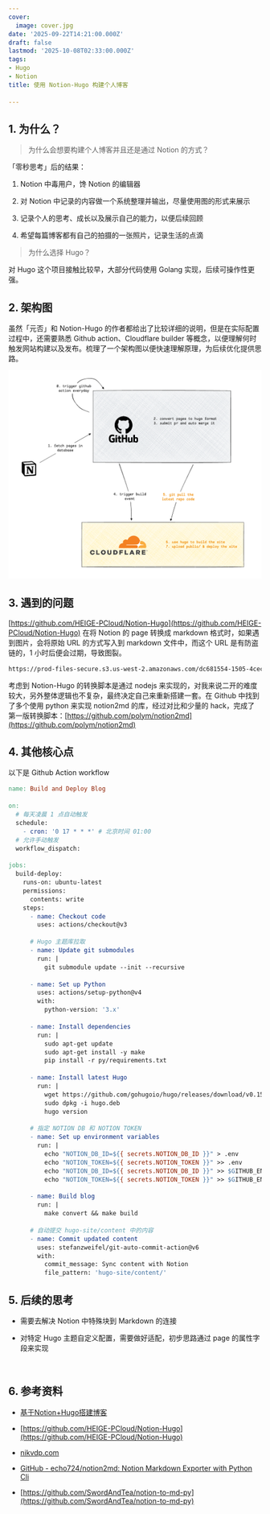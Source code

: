 ```yaml
---
cover:
  image: cover.jpg
date: '2025-09-22T14:21:00.000Z'
draft: false
lastmod: '2025-10-08T02:33:00.000Z'
tags:
- Hugo
- Notion
title: 使用 Notion-Hugo 构建个人博客

---
```


## 1. 为什么？

> 为什么会想要构建个人博客并且还是通过 Notion 的方式？

「零秒思考」后的结果：

1. Notion 中毒用户，馋 Notion 的编辑器

1. 对 Notion 中记录的内容做一个系统整理并输出，尽量使用图的形式来展示

1. 记录个人的思考、成长以及展示自己的能力，以便后续回顾

1. 希望每篇博客都有自己的拍摄的一张照片，记录生活的点滴

> 为什么选择 Hugo？

对 Hugo 这个项目接触比较早，大部分代码使用 Golang 实现，后续可操作性更强。

## 2. 架构图

虽然「元否」和 Notion-Hugo 的作者都给出了比较详细的说明，但是在实际配置过程中，还需要熟悉 Github action、Cloudflare builder 等概念，以便理解何时触发网站构建以及发布。梳理了一个架构图以便快速理解原理，为后续优化提供思路。

![image](c81f526b_image.png)

## 3. 遇到的问题

[https://github.com/HEIGE-PCloud/Notion-Hugo](https://github.com/HEIGE-PCloud/Notion-Hugo) 在将 Notion 的 page 转换成 markdown 格式时，如果遇到图片，会将原始 URL 的方式写入到 markdown 文件中，而这个 URL 是有防盗链的，1 小时后便会过期，导致图裂。


```bash
https://prod-files-secure.s3.us-west-2.amazonaws.com/dc681554-1505-4cec-9a8f-844b66d5dcc8/4e9385da-92e0-4c4a-9ba1-871eb116b2e5/DSCF9506_preview.jpeg?X-Amz-Algorithm=AWS4-HMAC-SHA256&X-Amz-Content-Sha256=UNSIGNED-PAYLOAD&X-Amz-Credential=ASIAZI2LB466SETVVHQ7%2F20250927%2Fus-west-2%2Fs3%2Faws4_request&X-Amz-Date=20250927T010113Z&X-Amz-Expires=3600&X-Amz-Security-Token=IQoJb3JpZ2luX2VjEBEaCXVzLXdlc3QtMiJHMEUCIBgl6TamR&X-Amz-Signature=d9be103faf2f37cf40ca1481c3dd906b8aa9e47d57bf05b8195d9929f53eebcc&X-Amz-SignedHeaders=host&x-amz-checksum-mode=ENABLED&x-id=GetObject
```

考虑到 Notion-Hugo 的转换脚本是通过 nodejs 来实现的，对我来说二开的难度较大，另外整体逻辑也不复杂，最终决定自己来重新搭建一套。在 Github 中找到了多个使用 python 来实现 notion2md 的库，经过对比和少量的 hack，完成了第一版转换脚本：[https://github.com/polym/notion2md](https://github.com/polym/notion2md)

## 4. 其他核心点

以下是 Github Action workflow


```makefile
name: Build and Deploy Blog

on:
  # 每天凌晨 1 点自动触发
  schedule:
    - cron: '0 17 * * *' # 北京时间 01:00
  # 允许手动触发
  workflow_dispatch:

jobs:
  build-deploy:
    runs-on: ubuntu-latest
    permissions:
      contents: write
    steps:
      - name: Checkout code
        uses: actions/checkout@v3
      
      # Hugo 主题库拉取
      - name: Update git submodules
        run: |
          git submodule update --init --recursive

      - name: Set up Python
        uses: actions/setup-python@v4
        with:
          python-version: '3.x'

      - name: Install dependencies
        run: |
          sudo apt-get update
          sudo apt-get install -y make
          pip install -r py/requirements.txt

      - name: Install latest Hugo
        run: |
          wget https://github.com/gohugoio/hugo/releases/download/v0.151.0/hugo_0.151.0_linux-amd64.deb -O hugo.deb
          sudo dpkg -i hugo.deb
          hugo version
      
      # 指定 NOTION DB 和 NOTION TOKEN
      - name: Set up environment variables
        run: |
          echo "NOTION_DB_ID=${{ secrets.NOTION_DB_ID }}" > .env
          echo "NOTION_TOKEN=${{ secrets.NOTION_TOKEN }}" >> .env
          echo "NOTION_DB_ID=${{ secrets.NOTION_DB_ID }}" >> $GITHUB_ENV
          echo "NOTION_TOKEN=${{ secrets.NOTION_TOKEN }}" >> $GITHUB_ENV

      - name: Build blog
        run: |
          make convert && make build

      # 自动提交 hugo-site/content 中的内容
      - name: Commit updated content
        uses: stefanzweifel/git-auto-commit-action@v6
        with:
          commit_message: Sync content with Notion
          file_pattern: 'hugo-site/content/'
```

## 5. 后续的思考

- 需要去解决 Notion 中特殊块到 Markdown 的连接

- 对特定 Hugo 主题自定义配置，需要做好适配，初步思路通过 page 的属性字段来实现

<br/>

## 6. 参考资料

- [基于Notion+Hugo搭建博客](https://hugo.happyfou.com/posts/%E5%9F%BA%E4%BA%8Enotion-hugo%E6%90%AD%E5%BB%BA%E5%8D%9A%E5%AE%A2/)

- [https://github.com/HEIGE-PCloud/Notion-Hugo](https://github.com/HEIGE-PCloud/Notion-Hugo)

- [nikvdp.com](https://nikvdp.com/post/a_tool_to_export_notion_pages__hugo-powered_static_sitesblogs/)

- [GitHub - echo724/notion2md: Notion Markdown Exporter with Python Cli](https://github.com/echo724/notion2md)

- [https://github.com/SwordAndTea/notion-to-md-py](https://github.com/SwordAndTea/notion-to-md-py)

<br/>

